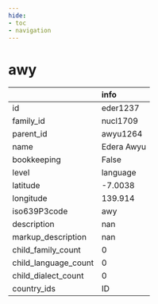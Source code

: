 ```yaml
---
hide:
- toc
- navigation
---
```

# awy
|                      | info       |
|:---------------------|:-----------|
| id                   | eder1237   |
| family_id            | nucl1709   |
| parent_id            | awyu1264   |
| name                 | Edera Awyu |
| bookkeeping          | False      |
| level                | language   |
| latitude             | -7.0038    |
| longitude            | 139.914    |
| iso639P3code         | awy        |
| description          | nan        |
| markup_description   | nan        |
| child_family_count   | 0          |
| child_language_count | 0          |
| child_dialect_count  | 0          |
| country_ids          | ID         |